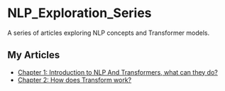 # NLP_Exploration_Series
A series of articles exploring NLP concepts and Transformer models. 
## My Articles
- [Chapter 1: Introduction to NLP And Transformers, what can they do?](Chapter1_NLPSeries.md)
- [Chapter 2: How does Transform work?](Chapter2_NLPSeries.md)  
   
